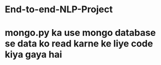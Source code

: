 # End-to-end-NLP-Project


# mongo.py  ka use mongo database se data ko read karne ke liye code kiya gaya hai